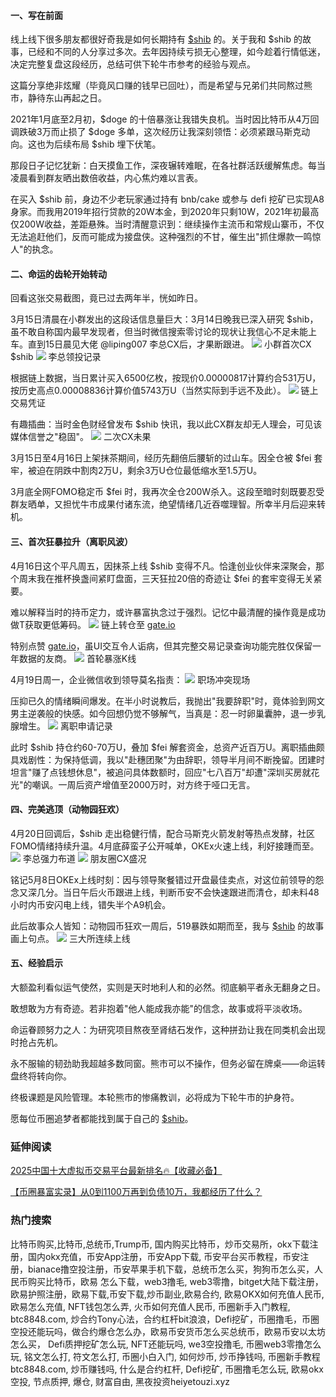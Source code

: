 #### 一、写在前面
线上线下很多朋友都很好奇我是如何长期持有 [$shib](https://www.ouxyi.supply/cn/trade-spot/shib-usdt) 的。关于我和 $shib 的故事，已经和不同的人分享过多次。去年因持续亏损无心整理，如今趁着行情低迷，决定完整复盘这段经历，总结可供下轮牛市参考的经验与观点。

这篇分享绝非炫耀（毕竟风口赚的钱早已回吐），而是希望与兄弟们共同熬过熊市，静待东山再起之日。

2021年1月底至2月初，$doge 的十倍暴涨让我错失良机。当时因比特币从4万回调跌破3万而止损了 $doge 多单，这次经历让我深刻领悟：必须紧跟马斯克动向。这也为后续布局 $shib 埋下伏笔。

那段日子记忆犹新：白天摸鱼工作，深夜辗转难眠，在各社群活跃缓解焦虑。每当凌晨看到群友晒出数倍收益，内心焦灼难以言表。

在买入 $shib 前，身边不少老玩家通过持有 bnb/cake 或参与 defi 挖矿已实现A8身家。而我用2019年招行贷款的20W本金，到2020年只剩10W，2021年初最高仅200W收益，差距悬殊。当时清醒意识到：继续操作主流币和常规山寨币，不仅无法追赶他们，反而可能成为接盘侠。这种强烈的不甘，催生出"抓住爆款一鸣惊人"的执念。

#### 二、命运的齿轮开始转动
回看这张交易截图，竟已过去两年半，恍如昨日。

3月15日清晨在小群发出的这段话信息量巨大：3月14日晚我已深入研究 $shib，虽不敢自称国内最早发现者，但当时微信搜索零讨论的现状让我信心不足未能上车。直到15日晨见大佬 @liping007 李总CX后，才果断跟进。
![](https://ac63e02.webp.li/shib-001.jpg)
小群首次CX $shib
![](https://ac63e02.webp.li/shib-002.jpg)
李总领投记录

根据链上数据，当日累计买入6500亿枚，按现价0.00000817计算约合531万U，按历史高点0.00008836计算价值5743万U（当然实际到手远不及此）。
![](https://ac63e02.webp.li/shib-003.jpg)
链上交易凭证

有趣插曲：当时金色财经曾发布 $shib 快讯，我以此CX群友却无人理会，可见该媒体信誉之"稳固"。
![](https://ac63e02.webp.li/shib-004.jpg)
二次CX未果

3月15日至4月16日上架抹茶期间，经历先翻倍后腰斩的过山车。因全仓被 $fei 套牢，被迫在阴跌中割肉2万U，剩余3万U仓位最低缩水至1.5万U。

3月底全网FOMO稳定币 $fei 时，我再次全仓200W杀入。这段至暗时刻既要忍受群友晒单，又担忧牛市成果付诸东流，绝望情绪几近吞噬理智。所幸半月后迎来转机。

#### 三、首次狂暴拉升（离职风波）
4月16日这个平凡周五，因抹茶上线 $shib 变得不凡。恰逢创业伙伴来深聚会，那个周末我在推杯换盏间紧盯盘面，三天狂拉20倍的奇迹让 $fei 的套牢变得无关紧要。

难以解释当时的持币定力，或许暴富执念过于强烈。记忆中最清醒的操作竟是成功做T获取更低筹码。
![](https://ac63e02.webp.li/shib-005.jpg)
链上转仓至 [gate.io](https://www.gate.io/signup/A1ERAQ?ref_type=103)

特别点赞 [gate.io](https://www.gate.io/signup/A1ERAQ?ref_type=103)，虽UI交互令人诟病，但其完整交易记录查询功能完胜仅保留一年数据的友商。
![](https://ac63e02.webp.li/shib-006.jpg)
首轮暴涨K线

4月19日周一，企业微信收到领导莫名指责：
![](https://ac63e02.webp.li/shib-007.jpg)
职场冲突现场

压抑已久的情绪瞬间爆发。在半小时说教后，我抛出"我要辞职"时，竟体验到网文男主逆袭般的快感。如今回想仍觉不够解气，当真是：忍一时卵巢囊肿，退一步乳腺增生。
![](https://ac63e02.webp.li/shib-008.jpg)
离职申请记录

此时 $shib 持仓约60-70万U，叠加 $fei 解套资金，总资产近百万U。离职插曲颇具戏剧性：为保持低调，我以"赴穗团聚"为由辞职，领导半月间不断挽留。团建时坦言"赚了点钱想休息"，被追问具体数额时，回应"七八百万"却遭"深圳买房就花光"的嘲讽。一周后资产增值至2000万时，对方终于哑口无言。

#### 四、完美逃顶（动物园狂欢）
4月20日回调后，$shib 走出稳健行情，配合马斯克火箭发射等热点发酵，社区FOMO情绪持续升温。4月底薛蛮子公开喊单，OKEx火速上线，利好接踵而至。
![](https://ac63e02.webp.li/shib-009.jpg)
李总强力布道
![](https://ac63e02.webp.li/shib-010.jpg)
朋友圈CX盛况

铭记5月8日OKEx上线时刻：因与领导聚餐错过开盘最佳卖点，对这位前领导的怨念又深几分。当日午后火币跟进上线，判断币安不会快速跟进而清仓，却未料48小时内币安闪电上线，错失半个A9机会。

此后故事众人皆知：动物园币狂欢一周后，519暴跌如期而至，我与 [$shib](https://www.ouxyi.supply/cn/trade-spot/shib-usdt) 的故事画上句点。
![](https://ac63e02.webp.li/shib-011.jpg)
三大所连续上线

#### 五、经验启示
大额盈利看似运气使然，实则是天时地利人和的必然。彻底躺平者永无翻身之日。

敢想敢为方有奇迹。若非抱着"他人能成我亦能"的信念，故事或将平淡收场。

命运眷顾努力之人：为研究项目熬夜至肾结石发作，这种拼劲让我在同类机会出现时抢占先机。

永不服输的韧劲助我超越多数同窗。熊市可以不操作，但务必留在牌桌——命运转盘终将转向你。

终极课题是风险管理。本轮熊市的惨痛教训，必将成为下轮牛市的护身符。

愿每位币圈追梦者都能找到属于自己的 [$shib](https://www.ouxyi.supply/cn/trade-spot/shib-usdt)。

### 延伸阅读
[2025中国十大虚拟币交易平台最新排名🔥【收藏必备】](https://btc8848.com/top-10-exchanges/)

[【币圈暴富实录】从0到1100万再到负债10万，我都经历了什么？](https://heiyetouzi.xyz/biquanstory001/)

### 热门搜索
比特币购买,比特币,总统币,Trump币, 国内购买比特币，炒币交易所，okx下载注册，国内okx充值，币安App注册，币安App下载, 币安平台买币教程，币安注册，bianace撸空投注册，币安苹果手机下载，总统币怎么买，狗狗币怎么买，人民币购买比特币，欧易 怎么下载，web3撸毛, web3零撸，bitget大陆下载注册，欧易护照注册，欧易下载,币安下载,炒币副业,欧易合约, 欧易OKX如何充值人民币, 欧易怎么充值, NFT钱包怎么弄, 火币如何充值人民币, 币圈新手入门教程, btc8848.com, 炒合约Tony心法，合约杠杆bit浪浪，Defi挖矿，币圈撸毛，币圈空投还能玩吗，做合约爆仓怎么办，欧易币安货币怎么买总统币，欧易币安以太坊怎么买， Defi质押挖矿怎么玩, NFT还能玩吗, we3空投撸毛, 币圈web3零撸怎么玩, 铭文怎么打, 符文怎么打, 币圈小白入门, 如何炒币, 炒币挣钱吗, 币圈新手教程btc8848.com, 炒币赚钱吗, 什么是合约杠杆, Defi挖矿, 币圈撸毛怎么玩, 欧易okx空投, 节点质押, 爆仓, 财富自由, 黑夜投资heiyetouzi.xyz
